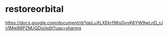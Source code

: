 # restoreorbital
https://docs.google.com/document/d/1qpLuXLXEkrf96sGvvK6YW9wLnD_rJn1Mje98PZMJQDo/edit?usp=sharing

